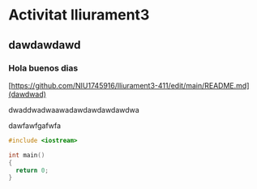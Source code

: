 # Activitat lliurament3
## dawdawdawd
### Hola buenos dias

[https://github.com/NIU1745916/lliurament3-411/edit/main/README.md](dawdwad)

dwaddwadwaawadawdawdawdawdwa

dawfawfgafwfa

```cpp
#include <iostream>

int main()
{
  return 0;
}
```

